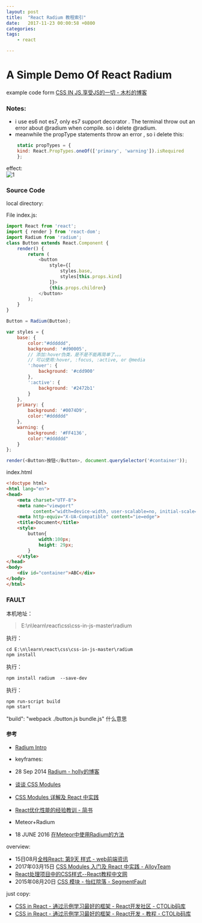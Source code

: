 ```yaml
---
layout: post
title:  "React Radium 教程索引"
date:   2017-11-23 00:00:58 +0800
categories:  
tags: 
    - react 

---
```


#  A Simple Demo Of React Radium #

example code form [CSS IN JS,享受JS的一切 - 木杉的博客](http://mushanshitiancai.github.io/2016/12/21/js/CSS-IN-JS-享受JS的一切/)

### Notes:   ###

* i use es6 not es7, only es7 support decorator . The terminal throw out an  error about @radium  when compile. so i delete @radium. 
* meanwhile the propType statements throw an error , so i delete this:

```javascript
	static propTypes = {
	kind: React.PropTypes.oneOf(['primary', 'warning']).isRequired
	};
```

effect:  
![1](https://i.imgur.com/85Oktq0.gif)

### Source Code ###
local directory:

>

File index.js:

```javascript
import React from 'react';
import { render } from 'react-dom';
import Radium from 'radium';
class Button extends React.Component {
    render() {
        return (
            <button
                style={[
                    styles.base,
                    styles[this.props.kind]
                ]}>
                {this.props.children}
            </button>
        );
    }
}

Button = Radium(Button);

var styles = {
    base: {
        color:"#dddddd",
        background: '#d90005',
        // 添加:hover伪类，是不是不能再简单了。。。
        // 可以使用:hover, :focus, :active, or @media
        ':hover': {
            background: '#cdd900'
        },
        ':active': {
            background: '#2472b1'
        }
    },
    primary: {
        background: '#0074D9',
        color:"#dddddd"
    },
    warning: {
        background: '#FF4136',
        color:"#dddddd"
    }
};

render(<Button>按钮</Button>, document.querySelector('#container'));
```

index.html

```html
<!doctype html>
<html lang="en">
<head>
    <meta charset="UTF-8">
    <meta name="viewport"
          content="width=device-width, user-scalable=no, initial-scale=1.0, maximum-scale=1.0, minimum-scale=1.0">
    <meta http-equiv="X-UA-Compatible" content="ie=edge">
    <title>Document</title>
    <style>
        button{
            width:100px;
            height: 29px;
        }
    </style>
</head>
<body>
    <div id="container">ABC</div>
</body>
</html>
```


### FAULT ###
本机地址：

>    E:\n\learn\react\css\css-in-js-master\radium

执行：

	cd E:\n\learn\react\css\css-in-js-master\radium
	npm install
	
执行：
	
	npm install radium  --save-dev

执行：

	npm run-script build
	npm start


"build": "webpack ./button.js bundle.js"  什么意思



#### 参考 ####

* [Radium Intro](http://chentsulin.github.io/radium-intro/#/)
* keyframes:
* 28 Sep 2014 [Radium - holly的博客](http://holly-juan.github.io/blog/技术/2014/09/28/radium.html)
* [谈谈 CSS Modules](http://boke.io/tan-tan-css-modules/)
* [CSS Modules 详解及 React 中实践](https://zhuanlan.zhihu.com/purerender/20495964)
* [React优化性能的经验教训 - 简书](https://www.jianshu.com/p/7a6072664371)

* Meteor+Radium
* 18 JUNE 2016 [在Meteor中使用Radium的方法](http://www.59m59s.com/blog/zai-meteorzhong-shi-yong-radiumde-fang-fa/)

overview:
* 15日08月[全栈React: 第9天 样式 - web前端资讯](http://nodeing.com/article/414)
* 2017年03月15日 [CSS Modules 入门及 React 中实践 - AlloyTeam](http://www.alloyteam.com/2017/03/getting-started-with-css-modules-and-react-in-practice/)
* [React处理项目中的CSS样式--React教程中文网](http://www.reactpeixun.com/reactganhuo/2017-03-19/284.html)
*  2015年08月20日 [CSS 模块 - 怡红院落 - SegmentFault](https://segmentfault.com/a/1190000003130731)

just copy:
* [CSS in React - 通过示例学习最好的框架 - React开发社区 - CTOLib码库](https://java.ctolib.com/joeshub-css-in-react.html)
* [CSS in React - 通过示例学习最好的框架 - React开发 - 教程 - CTOLib码库](https://java.ctolib.com/article/wiki/42569)

